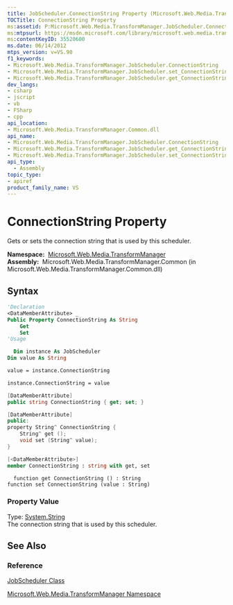 ```yaml
---
title: JobScheduler.ConnectionString Property (Microsoft.Web.Media.TransformManager)
TOCTitle: ConnectionString Property
ms:assetid: P:Microsoft.Web.Media.TransformManager.JobScheduler.ConnectionString
ms:mtpsurl: https://msdn.microsoft.com/library/microsoft.web.media.transformmanager.jobscheduler.connectionstring(v=VS.90)
ms:contentKeyID: 35520600
ms.date: 06/14/2012
mtps_version: v=VS.90
f1_keywords:
- Microsoft.Web.Media.TransformManager.JobScheduler.ConnectionString
- Microsoft.Web.Media.TransformManager.JobScheduler.set_ConnectionString
- Microsoft.Web.Media.TransformManager.JobScheduler.get_ConnectionString
dev_langs:
- csharp
- jscript
- vb
- FSharp
- cpp
api_location:
- Microsoft.Web.Media.TransformManager.Common.dll
api_name:
- Microsoft.Web.Media.TransformManager.JobScheduler.ConnectionString
- Microsoft.Web.Media.TransformManager.JobScheduler.get_ConnectionString
- Microsoft.Web.Media.TransformManager.JobScheduler.set_ConnectionString
api_type:
  - Assembly
topic_type:
- apiref
product_family_name: VS
---
```


# ConnectionString Property

Gets or sets the connection string that is used by this scheduler.

**Namespace:**  [Microsoft.Web.Media.TransformManager](microsoft-web-media-transformmanager-namespace.md)  
**Assembly:**  Microsoft.Web.Media.TransformManager.Common (in Microsoft.Web.Media.TransformManager.Common.dll)

## Syntax

```vb
'Declaration
<DataMemberAttribute> _
Public Property ConnectionString As String
    Get
    Set
'Usage

  Dim instance As JobScheduler
Dim value As String

value = instance.ConnectionString

instance.ConnectionString = value
```

```csharp
[DataMemberAttribute]
public string ConnectionString { get; set; }
```

```cpp
[DataMemberAttribute]
public:
property String^ ConnectionString {
    String^ get ();
    void set (String^ value);
}
```

``` fsharp
[<DataMemberAttribute>]
member ConnectionString : string with get, set
```

```jscript
  function get ConnectionString () : String
function set ConnectionString (value : String)
```

### Property Value

Type: [System.String](https://msdn.microsoft.com/library/s1wwdcbf)  
The connection string that is used by this scheduler.  

## See Also

### Reference

[JobScheduler Class](jobscheduler-class-microsoft-web-media-transformmanager.md)

[Microsoft.Web.Media.TransformManager Namespace](microsoft-web-media-transformmanager-namespace.md)


